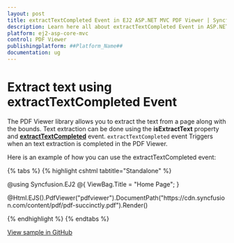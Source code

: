 ```yaml
---
layout: post
title: extractTextCompleted Event in EJ2 ASP.NET MVC PDF Viewer | Syncfusion
description: Learn here all about extractTextCompleted Event in ASP.NET MVC PDF Viewer component of Syncfusion Essential JS 2 and more.
platform: ej2-asp-core-mvc
control: PDF Viewer
publishingplatform: ##Platform_Name##
documentation: ug
---
```


# Extract text using extractTextCompleted Event

The PDF Viewer library allows you to extract the text from a page along with the bounds. Text extraction can be done using the **isExtractText** property and [**extractTextCompleted**](https://help.syncfusion.com/cr/aspnetcore-js2/Syncfusion.EJ2.PdfViewer.PdfViewer.html#Syncfusion_EJ2_PdfViewer_PdfViewer_ExtractTextCompleted) event. `extractTextCompleted` event Triggers when an text extraction is completed in the PDF Viewer.

Here is an example of how you can use the extractTextCompleted event:

{% tabs %}
{% highlight cshtml tabtitle="Standalone" %}

@using Syncfusion.EJ2
@{
    ViewBag.Title = "Home Page";
}

<div>
    <!-- Render PDF Viewer -->
    @Html.EJS().PdfViewer("pdfviewer").DocumentPath("https://cdn.syncfusion.com/content/pdf/pdf-succinctly.pdf").Render()
</div>

<!-- Ensure necessary Syncfusion scripts and styles are included -->
<script src="https://cdn.syncfusion.com/ej2/29.1.33/dist/ej2.min.js"></script>
<script type="text/javascript">
    window.onload = function () {
        // Initialize PDF viewer instance
        var viewer = document.getElementById('pdfviewer').ej2_instances[0];

        // Set up the event handler for text extraction completion
        viewer.extractTextCompleted = function (args) {
            console.log('Extracted Text Completed');
            // Log the extracted text collection
            console.log(args.documentTextCollection);

            // Access text data from page 1 (0-based index)
            console.log(args.documentTextCollection[1]);
            console.log(args.documentTextCollection[1][1].TextData);  // Extracted text data from the second element (adjust index based on your need)
            console.log(args.documentTextCollection[1][1].PageText);  // Text from the page

            // Extract and log the bounds of the first text in the page
            console.log(args.documentTextCollection[1][1].TextData[0].Bounds);
        };

        // Optionally, trigger the text extraction (for example, from page 1)
        viewer.extractText(1, 'TextOnly').then(function (val) {
            console.log('Extracted Text from Page 1:');
            console.log(val);
        });
    };
</script>


{% endhighlight %}
{% endtabs %}

[View sample in GitHub](https://github.com/SyncfusionExamples/mvc-pdf-viewer-examples/tree/master/How%20to)
